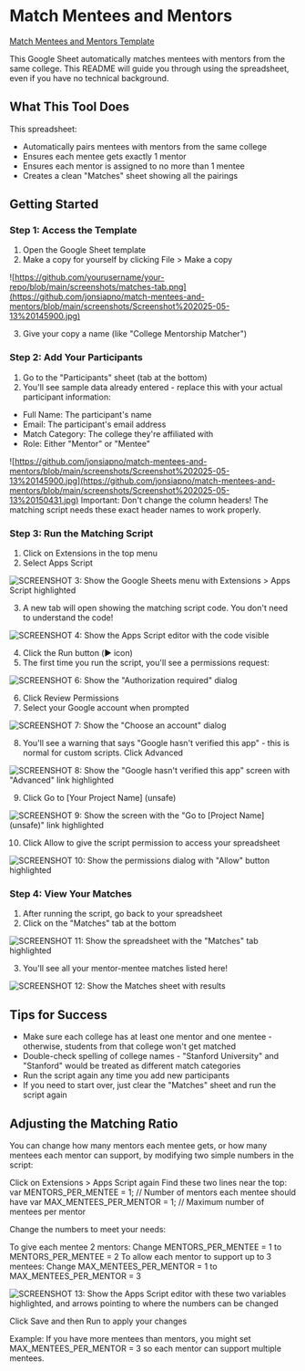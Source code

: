 # Match Mentees and Mentors

[Match Mentees and Mentors Template](https://docs.google.com/spreadsheets/d/1JhOxsP6_pxdapIs9xdHRGP0hU6LoT1-oOISrJtPe69I/edit?usp=sharing)

This Google Sheet automatically matches mentees with mentors from the same college. This README will guide you through using the spreadsheet, even if you have no technical background.

## What This Tool Does
This spreadsheet:

- Automatically pairs mentees with mentors from the same college
- Ensures each mentee gets exactly 1 mentor
- Ensures each mentor is assigned to no more than 1 mentee
- Creates a clean "Matches" sheet showing all the pairings

## Getting Started
### Step 1: Access the Template

1. Open the Google Sheet template
2. Make a copy for yourself by clicking File > Make a copy

![https://github.com/yourusername/your-repo/blob/main/screenshots/matches-tab.png](https://github.com/jonsiapno/match-mentees-and-mentors/blob/main/screenshots/Screenshot%202025-05-13%20145900.jpg)

3. Give your copy a name (like "College Mentorship Matcher")

### Step 2: Add Your Participants

1. Go to the "Participants" sheet (tab at the bottom)
2. You'll see sample data already entered - replace this with your actual participant information:

- Full Name: The participant's name
- Email: The participant's email address
- Match Category: The college they're affiliated with
- Role: Either "Mentor" or "Mentee"

![https://github.com/jonsiapno/match-mentees-and-mentors/blob/main/screenshots/Screenshot%202025-05-13%20145900.jpg](https://github.com/jonsiapno/match-mentees-and-mentors/blob/main/screenshots/Screenshot%202025-05-13%20150431.jpg)
Important: Don't change the column headers! The matching script needs these exact header names to work properly.

### Step 3: Run the Matching Script

1. Click on Extensions in the top menu
2. Select Apps Script

![SCREENSHOT 3: Show the Google Sheets menu with Extensions > Apps Script highlighted](https://github.com/jonsiapno/match-mentees-and-mentors/blob/main/screenshots/Screenshot%202025-05-13%20150652.jpg)

3. A new tab will open showing the matching script code. You don't need to understand the code!

![SCREENSHOT 4: Show the Apps Script editor with the code visible](https://github.com/jonsiapno/match-mentees-and-mentors/blob/main/screenshots/Screenshot%202025-05-13%20150839.jpg)

4. Click the Run button (▶️ icon)
5. The first time you run the script, you'll see a permissions request:

![SCREENSHOT 6: Show the "Authorization required" dialog](https://github.com/jonsiapno/match-mentees-and-mentors/blob/main/screenshots/Screenshot%202025-05-13%20151024.jpg)

6. Click Review Permissions
7. Select your Google account when prompted

![SCREENSHOT 7: Show the "Choose an account" dialog](https://github.com/jonsiapno/match-mentees-and-mentors/blob/main/screenshots/Screenshot%202025-05-13%20151145.jpg)

8. You'll see a warning that says "Google hasn't verified this app" - this is normal for custom scripts. Click Advanced

![SCREENSHOT 8: Show the "Google hasn't verified this app" screen with "Advanced" link highlighted](https://github.com/jonsiapno/match-mentees-and-mentors/blob/main/screenshots/Screenshot%202025-05-13%20151314.jpg)

9. Click Go to [Your Project Name] (unsafe)

![SCREENSHOT 9: Show the screen with the "Go to [Project Name] (unsafe)" link highlighted](https://github.com/jonsiapno/match-mentees-and-mentors/blob/main/screenshots/Screenshot%202025-05-13%20151420.jpg)

10. Click Allow to give the script permission to access your spreadsheet

![SCREENSHOT 10: Show the permissions dialog with "Allow" button highlighted](https://github.com/jonsiapno/match-mentees-and-mentors/blob/main/screenshots/Screenshot%202025-05-13%20151540.jpg)

### Step 4: View Your Matches

1. After running the script, go back to your spreadsheet
2. Click on the "Matches" tab at the bottom

![SCREENSHOT 11: Show the spreadsheet with the "Matches" tab highlighted](https://github.com/jonsiapno/match-mentees-and-mentors/blob/main/screenshots/Screenshot%202025-05-13%20151856.jpg)

3. You'll see all your mentor-mentee matches listed here!

![SCREENSHOT 12: Show the Matches sheet with results](https://github.com/jonsiapno/match-mentees-and-mentors/blob/main/screenshots/Screenshot%202025-05-13%20152001.jpg)

## Tips for Success

- Make sure each college has at least one mentor and one mentee - otherwise, students from that college won't get matched
- Double-check spelling of college names - "Stanford University" and "Stanford" would be treated as different match categories
- Run the script again any time you add new participants
- If you need to start over, just clear the "Matches" sheet and run the script again

## Adjusting the Matching Ratio
You can change how many mentors each mentee gets, or how many mentees each mentor can support, by modifying two simple numbers in the script:

Click on Extensions > Apps Script again
Find these two lines near the top:
var MENTORS_PER_MENTEE = 1; // Number of mentors each mentee should have
var MAX_MENTEES_PER_MENTOR = 1; // Maximum number of mentees per mentor

Change the numbers to meet your needs:

To give each mentee 2 mentors: Change MENTORS_PER_MENTEE = 1 to MENTORS_PER_MENTEE = 2
To allow each mentor to support up to 3 mentees: Change MAX_MENTEES_PER_MENTOR = 1 to MAX_MENTEES_PER_MENTOR = 3

![SCREENSHOT 13: Show the Apps Script editor with these two variables highlighted, and arrows pointing to where the numbers can be changed](https://github.com/jonsiapno/match-mentees-and-mentors/blob/main/screenshots/Screenshot%202025-05-13%20152336.jpg)

Click Save and then Run to apply your changes

Example: If you have more mentees than mentors, you might set MAX_MENTEES_PER_MENTOR = 3 so each mentor can support multiple mentees.

